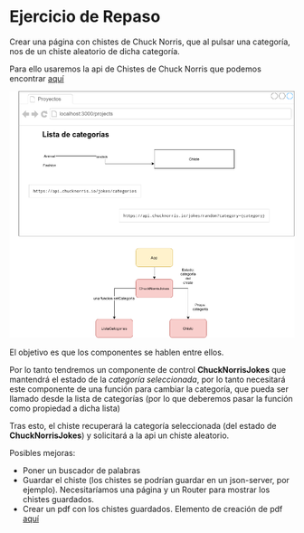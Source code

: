 # Ejercicio de Repaso 

Crear una página con chistes de Chuck Norris, que al pulsar una categoría, nos de un chiste aleatorio de dicha categoría. 

Para ello usaremos la api de Chistes de Chuck Norris que podemos encontrar [aquí](https://api.chucknorris.io/)

![Ejercicio de repaso](repaso.png)

El objetivo es que los componentes se hablen entre ellos. 

Por lo tanto tendremos un componente de control **ChuckNorrisJokes** que mantendrá el estado de la *categoría seleccionada*, por lo tanto necesitará este componente de una función para cambiar la categoría, que pueda ser llamado desde la lista de categorías (por lo que deberemos pasar la función como propiedad a dicha lista)

Tras esto, el chiste recuperará la categoría seleccionada (del estado de **ChuckNorrisJokes**) y solicitará a la api un chiste aleatorio. 

Posibles mejoras:

- Poner un buscador de palabras
- Guardar el chiste (los chistes se podrían guardar en un json-server, por ejemplo). Necesitaríamos una página y un Router para mostrar los chistes guardados.
- Crear un pdf con los chistes guardados. Elemento de creación de pdf [aquí](https://react-pdf.org/)
